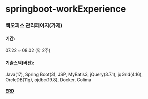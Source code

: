 # springboot-workExperience

### 백오피스 관리페이지(가제)
#### 기간: 
07.22 ~ 08.02 (약 2주)
#### 기술스택(버전): 
Java(17), Spring Boot(3), JSP, MyBatis3, jQuery(3.7.1), jqGrid(4.16), OrcleDB(11g), ojdbc(19.8), Docker, Colima
#### [ERD](https://www.erdcloud.com/d/nD2WNk2GJWYL3mLNH)
